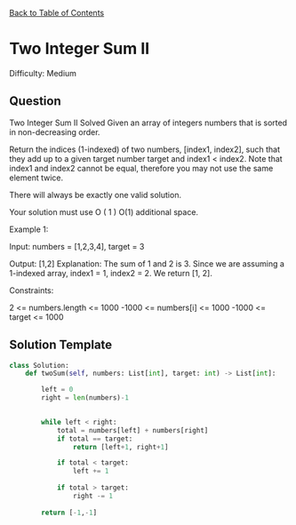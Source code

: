 [Back to Table of Contents](../README.md)

# Two Integer Sum II
Difficulty: Medium

## Question
Two Integer Sum II
Solved 
Given an array of integers numbers that is sorted in non-decreasing order.

Return the indices (1-indexed) of two numbers, [index1, index2], such that they add up to a given target number target and index1 < index2. Note that index1 and index2 cannot be equal, therefore you may not use the same element twice.

There will always be exactly one valid solution.

Your solution must use 
O
(
1
)
O(1) additional space.

Example 1:

Input: numbers = [1,2,3,4], target = 3

Output: [1,2]
Explanation:
The sum of 1 and 2 is 3. Since we are assuming a 1-indexed array, index1 = 1, index2 = 2. We return [1, 2].

Constraints:

2 <= numbers.length <= 1000
-1000 <= numbers[i] <= 1000
-1000 <= target <= 1000

## Solution Template
```python
class Solution:
    def twoSum(self, numbers: List[int], target: int) -> List[int]:

        left = 0
        right = len(numbers)-1
        

        while left < right:
            total = numbers[left] + numbers[right]
            if total == target:
                return [left+1, right+1]

            if total < target:
                left += 1
            
            if total > target:
                right -= 1
        
        return [-1,-1]
        
```
